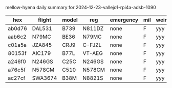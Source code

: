 mellow-hyena daily summary for 2024-12-23-vallejo1-rpi4a-adsb-1090

|hex|flight|model|reg|emergency|mil|weirdo|
|--|--|--|--|--|--|--|
|ab0d76|DAL531|B739|N811DZ|none|F|yyy|
|aab6c2|N79MC|BE36|N79MC|none|F|yyy|
|c01a5a|JZA845|CRJ9|C-FJZL|none|F|yyy|
|80153f|AIC179|B77L|VT-AEG|none|F|yyy|
|a246f0|N246GS|C25C|N246GS|none|F|yyy|
|a76c5f|N578CM|C510|N578CM|none|F|yyy|
|ac27cf|SWA3674|B38M|N8821S|none|F|yyy|
